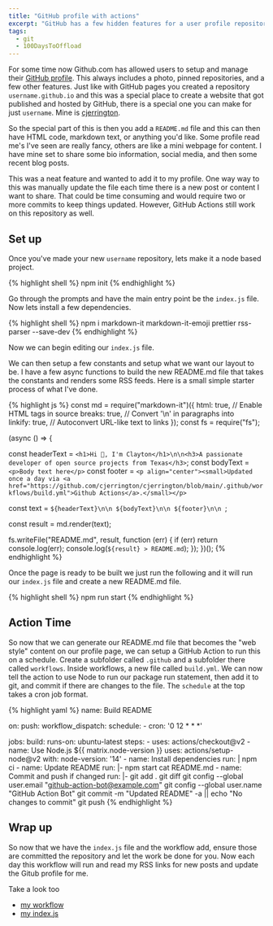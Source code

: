 ```yaml
---
title: "GitHub profile with actions"
excerpt: "GitHub has a few hidden features for a user profile repository and how to add some GitHub Actions to them"
tags:
  - git
  - 100DaysToOffload
---
```


For some time now Github.com has allowed users to setup and manage their [GitHub profile](https://docs.github.com/en/account-and-profile/setting-up-and-managing-your-github-profile). This always includes a photo, pinned repositories, and a few other features. Just like with GitHub pages you created a repository `username.github.io` and this was a special place to create a website that got published and hosted by GitHub, there is a special one you can make for just `username`. Mine is [cjerrington](https://github.com/cjerrington).

So the special part of this is then you add a `README.md` file and this can then have HTML code, markdown text, or anything you'd like. Some profile read me's I've seen are really fancy, others are like a mini webpage for content. I have mine set to share some bio information, social media, and then some recent blog posts.

This was a neat feature and wanted to add it to my profile. One way way to this was manually update the file each time there is a new post or content I want to share. That could be time consuming and would require two or more commits to keep things updated. However, GitHub Actions still work on this repository as well.

## Set up

Once you've made your new `username` repository, lets make it a node based project.

{% highlight shell %}
npm init
{% endhighlight %}

Go through the prompts and have the main entry point be the `index.js` file. Now lets install a few dependencies.

{% highlight shell %}
npm i markdown-it markdown-it-emoji prettier rss-parser --save-dev
{% endhighlight %}

Now we can begin editing our `index.js` file.

We can then setup a few constants and setup what we want our layout to be. I have a few async functions to build the new README.md file that takes the constants and renders some RSS feeds. Here is a small simple starter process of what I've done.

{% highlight js %}
const md = require("markdown-it")({
  html: true, // Enable HTML tags in source
  breaks: true, // Convert '\n' in paragraphs into <br>
  linkify: true, // Autoconvert URL-like text to links
});
const fs = require("fs");

(async () => {

  const headerText = `<h1>Hi 👋, I'm Clayton</h1>\n\n<h3>A passionate developer of open source projects from Texas</h3>`;
  const bodyText = `<p>Body text here</p>`
  const footer = `<p align="center"><small>Updated once a day via <a href="https://github.com/cjerrington/cjerrington/blob/main/.github/workflows/build.yml">Github Actions</a>.</small></p>`

  const text = `${headerText}\n\n
    ${bodyText}\n\n
    ${footer}\n\n
  `;

  const result = md.render(text);

  fs.writeFile("README.md", result, function (err) {
    if (err) return console.log(err);
    console.log(`${result} > README.md`);
  });
})();
{% endhighlight %}

Once the page is ready to be built we just run the following and it will run our `index.js` file and create a new README.md file.

{% highlight shell %}
npm run start
{% endhighlight %}

## Action Time

So now that we can generate our README.md file that becomes the "web style" content on our profile page, we can setup a GitHub Action to run this on a schedule. Create a subfolder called `.github` and a subfolder there called `workflows`. Inside workflows, a new file called `build.yml`. We can now tell the action to use Node to run our package run statement, then add it to git, and commit if there are changes to the file. The `schedule` at the top takes a cron job format. 

{% highlight yaml %}
name: Build README

on:
  push:
  workflow_dispatch:
  schedule:
    - cron:  '0 12 * * *'

jobs:
  build:
    runs-on: ubuntu-latest
    steps:
    - uses: actions/checkout@v2
    - name: Use Node.js ${{ matrix.node-version }}
      uses: actions/setup-node@v2
      with:
        node-version: '14'
    - name: Install dependencies
      run: |
        npm ci
    - name: Update README
      run: |-
        npm start
        cat README.md
    - name: Commit and push if changed
      run: |-
        git add .
        git diff
        git config --global user.email "github-action-bot@example.com"
        git config --global user.name "GitHub Action Bot"
        git commit -m "Updated README" -a || echo "No changes to commit"
        git push
{% endhighlight %}

## Wrap up

So now that we have the `index.js` file and the workflow add, ensure those are committed the repository and let the work be done for you. Now each day this workflow will run and read my RSS links for new posts and update the Gitub profile for me. 

Take a look too
- [my workflow](https://github.com/cjerrington/cjerrington/blob/main/.github/workflows/build.yml)
- [my index.js](https://github.com/cjerrington/cjerrington/blob/main/index.js)